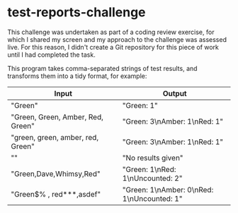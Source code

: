# test-reports-challenge

This challenge was undertaken as part of a coding review exercise, for which I shared my screen and my approach to the challenge was assessed live.
For this reason, I didn't create a Git repository for this piece of work until I had completed the task.

This program takes comma-separated strings of test results, and transforms them into a tidy format, for example:

__Input__                           |   __Output__
------------------------------------|--------------------------------------------
"Green"                             |   "Green: 1"
"Green, Green, Amber, Red, Green"   |   "Green: 3\nAmber: 1\nRed: 1"
"green, green, amber, red, Green"   |   "Green: 3\nAmber: 1\nRed: 1"
""                                  |   "No results given"
"Green,Dave,Whimsy,Red"             |   "Green: 1\nRed: 1\nUncounted: 2"
"Green$% , red***,asdef"            |   "Green: 1\nAmber: 0\nRed: 1\nUncounted: 1"
